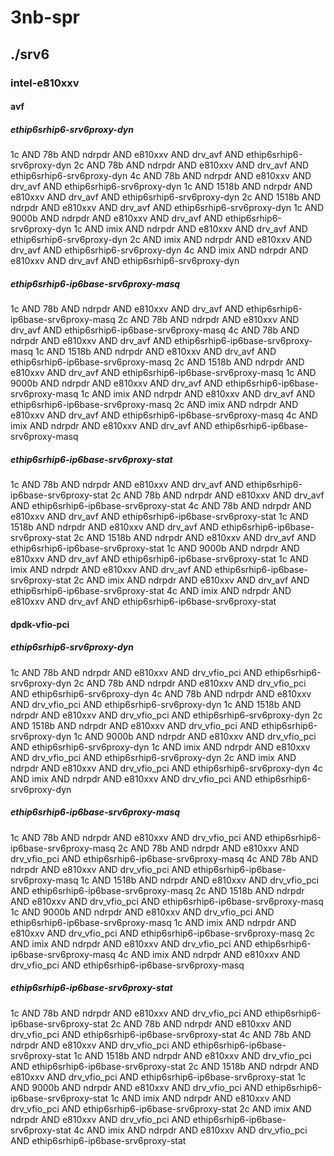 # 3nb-spr
## ./srv6
### intel-e810xxv
#### avf
##### ethip6srhip6-srv6proxy-dyn
1c AND 78b AND ndrpdr AND e810xxv AND drv_avf AND ethip6srhip6-srv6proxy-dyn
2c AND 78b AND ndrpdr AND e810xxv AND drv_avf AND ethip6srhip6-srv6proxy-dyn
4c AND 78b AND ndrpdr AND e810xxv AND drv_avf AND ethip6srhip6-srv6proxy-dyn
1c AND 1518b AND ndrpdr AND e810xxv AND drv_avf AND ethip6srhip6-srv6proxy-dyn
2c AND 1518b AND ndrpdr AND e810xxv AND drv_avf AND ethip6srhip6-srv6proxy-dyn
1c AND 9000b AND ndrpdr AND e810xxv AND drv_avf AND ethip6srhip6-srv6proxy-dyn
1c AND imix AND ndrpdr AND e810xxv AND drv_avf AND ethip6srhip6-srv6proxy-dyn
2c AND imix AND ndrpdr AND e810xxv AND drv_avf AND ethip6srhip6-srv6proxy-dyn
4c AND imix AND ndrpdr AND e810xxv AND drv_avf AND ethip6srhip6-srv6proxy-dyn
##### ethip6srhip6-ip6base-srv6proxy-masq
1c AND 78b AND ndrpdr AND e810xxv AND drv_avf AND ethip6srhip6-ip6base-srv6proxy-masq
2c AND 78b AND ndrpdr AND e810xxv AND drv_avf AND ethip6srhip6-ip6base-srv6proxy-masq
4c AND 78b AND ndrpdr AND e810xxv AND drv_avf AND ethip6srhip6-ip6base-srv6proxy-masq
1c AND 1518b AND ndrpdr AND e810xxv AND drv_avf AND ethip6srhip6-ip6base-srv6proxy-masq
2c AND 1518b AND ndrpdr AND e810xxv AND drv_avf AND ethip6srhip6-ip6base-srv6proxy-masq
1c AND 9000b AND ndrpdr AND e810xxv AND drv_avf AND ethip6srhip6-ip6base-srv6proxy-masq
1c AND imix AND ndrpdr AND e810xxv AND drv_avf AND ethip6srhip6-ip6base-srv6proxy-masq
2c AND imix AND ndrpdr AND e810xxv AND drv_avf AND ethip6srhip6-ip6base-srv6proxy-masq
4c AND imix AND ndrpdr AND e810xxv AND drv_avf AND ethip6srhip6-ip6base-srv6proxy-masq
##### ethip6srhip6-ip6base-srv6proxy-stat
1c AND 78b AND ndrpdr AND e810xxv AND drv_avf AND ethip6srhip6-ip6base-srv6proxy-stat
2c AND 78b AND ndrpdr AND e810xxv AND drv_avf AND ethip6srhip6-ip6base-srv6proxy-stat
4c AND 78b AND ndrpdr AND e810xxv AND drv_avf AND ethip6srhip6-ip6base-srv6proxy-stat
1c AND 1518b AND ndrpdr AND e810xxv AND drv_avf AND ethip6srhip6-ip6base-srv6proxy-stat
2c AND 1518b AND ndrpdr AND e810xxv AND drv_avf AND ethip6srhip6-ip6base-srv6proxy-stat
1c AND 9000b AND ndrpdr AND e810xxv AND drv_avf AND ethip6srhip6-ip6base-srv6proxy-stat
1c AND imix AND ndrpdr AND e810xxv AND drv_avf AND ethip6srhip6-ip6base-srv6proxy-stat
2c AND imix AND ndrpdr AND e810xxv AND drv_avf AND ethip6srhip6-ip6base-srv6proxy-stat
4c AND imix AND ndrpdr AND e810xxv AND drv_avf AND ethip6srhip6-ip6base-srv6proxy-stat
#### dpdk-vfio-pci
##### ethip6srhip6-srv6proxy-dyn
1c AND 78b AND ndrpdr AND e810xxv AND drv_vfio_pci AND ethip6srhip6-srv6proxy-dyn
2c AND 78b AND ndrpdr AND e810xxv AND drv_vfio_pci AND ethip6srhip6-srv6proxy-dyn
4c AND 78b AND ndrpdr AND e810xxv AND drv_vfio_pci AND ethip6srhip6-srv6proxy-dyn
1c AND 1518b AND ndrpdr AND e810xxv AND drv_vfio_pci AND ethip6srhip6-srv6proxy-dyn
2c AND 1518b AND ndrpdr AND e810xxv AND drv_vfio_pci AND ethip6srhip6-srv6proxy-dyn
1c AND 9000b AND ndrpdr AND e810xxv AND drv_vfio_pci AND ethip6srhip6-srv6proxy-dyn
1c AND imix AND ndrpdr AND e810xxv AND drv_vfio_pci AND ethip6srhip6-srv6proxy-dyn
2c AND imix AND ndrpdr AND e810xxv AND drv_vfio_pci AND ethip6srhip6-srv6proxy-dyn
4c AND imix AND ndrpdr AND e810xxv AND drv_vfio_pci AND ethip6srhip6-srv6proxy-dyn
##### ethip6srhip6-ip6base-srv6proxy-masq
1c AND 78b AND ndrpdr AND e810xxv AND drv_vfio_pci AND ethip6srhip6-ip6base-srv6proxy-masq
2c AND 78b AND ndrpdr AND e810xxv AND drv_vfio_pci AND ethip6srhip6-ip6base-srv6proxy-masq
4c AND 78b AND ndrpdr AND e810xxv AND drv_vfio_pci AND ethip6srhip6-ip6base-srv6proxy-masq
1c AND 1518b AND ndrpdr AND e810xxv AND drv_vfio_pci AND ethip6srhip6-ip6base-srv6proxy-masq
2c AND 1518b AND ndrpdr AND e810xxv AND drv_vfio_pci AND ethip6srhip6-ip6base-srv6proxy-masq
1c AND 9000b AND ndrpdr AND e810xxv AND drv_vfio_pci AND ethip6srhip6-ip6base-srv6proxy-masq
1c AND imix AND ndrpdr AND e810xxv AND drv_vfio_pci AND ethip6srhip6-ip6base-srv6proxy-masq
2c AND imix AND ndrpdr AND e810xxv AND drv_vfio_pci AND ethip6srhip6-ip6base-srv6proxy-masq
4c AND imix AND ndrpdr AND e810xxv AND drv_vfio_pci AND ethip6srhip6-ip6base-srv6proxy-masq
##### ethip6srhip6-ip6base-srv6proxy-stat
1c AND 78b AND ndrpdr AND e810xxv AND drv_vfio_pci AND ethip6srhip6-ip6base-srv6proxy-stat
2c AND 78b AND ndrpdr AND e810xxv AND drv_vfio_pci AND ethip6srhip6-ip6base-srv6proxy-stat
4c AND 78b AND ndrpdr AND e810xxv AND drv_vfio_pci AND ethip6srhip6-ip6base-srv6proxy-stat
1c AND 1518b AND ndrpdr AND e810xxv AND drv_vfio_pci AND ethip6srhip6-ip6base-srv6proxy-stat
2c AND 1518b AND ndrpdr AND e810xxv AND drv_vfio_pci AND ethip6srhip6-ip6base-srv6proxy-stat
1c AND 9000b AND ndrpdr AND e810xxv AND drv_vfio_pci AND ethip6srhip6-ip6base-srv6proxy-stat
1c AND imix AND ndrpdr AND e810xxv AND drv_vfio_pci AND ethip6srhip6-ip6base-srv6proxy-stat
2c AND imix AND ndrpdr AND e810xxv AND drv_vfio_pci AND ethip6srhip6-ip6base-srv6proxy-stat
4c AND imix AND ndrpdr AND e810xxv AND drv_vfio_pci AND ethip6srhip6-ip6base-srv6proxy-stat
